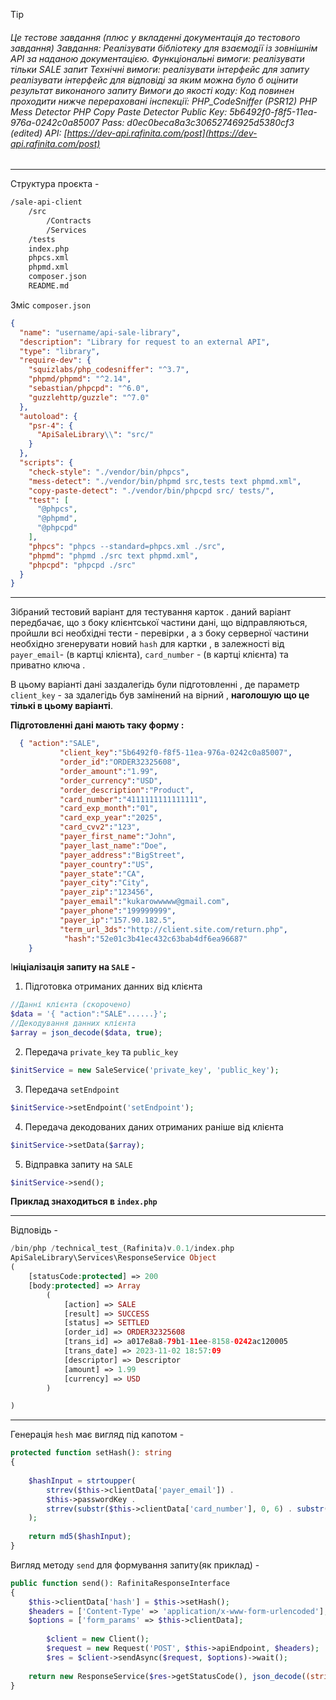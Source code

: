 
>[!tip]
>###### Це тестове завдання (плюс у вкладенні документація до тестового завдання) Завдання: Реалізувати бібліотеку для взаємодії із зовнішнім API за наданою документацією. Функціональні вимоги: реалізувати тільки SALE запит Технічні вимоги: реалізувати інтерфейс для запиту реалізувати інтерфейс для відповіді за яким можна було б оцінити результат виконаного запиту Вимоги до якості коду: Код повинен проходити нижче перераховані інспекції: PHP_CodeSniffer (PSR12) PHP Mess Detector PHP Copy Paste Detector Public Key: 5b6492f0-f8f5-11ea-976a-0242c0a85007 Pass: d0ec0beca8a3c30652746925d5380cf3 (edited) API: [https://dev-api.rafinita.com/post](https://dev-api.rafinita.com/post)

---

Структура проєкта -
```bash
/sale-api-client
    /src
	    /Contracts
	    /Services
    /tests
    index.php
    phpcs.xml
    phpmd.xml
    composer.json
    README.md

```
Зміс `composer.json`
```json
{  
  "name": "username/api-sale-library",  
  "description": "Library for request to an external API",  
  "type": "library",  
  "require-dev": {  
    "squizlabs/php_codesniffer": "^3.7",  
    "phpmd/phpmd": "^2.14",  
    "sebastian/phpcpd": "^6.0",  
    "guzzlehttp/guzzle": "^7.0"  
  },  
  "autoload": {  
    "psr-4": {  
      "ApiSaleLibrary\\": "src/"  
    }  
  },  
  "scripts": {  
    "check-style": "./vendor/bin/phpcs",  
    "mess-detect": "./vendor/bin/phpmd src,tests text phpmd.xml",  
    "copy-paste-detect": "./vendor/bin/phpcpd src/ tests/",  
    "test": [  
      "@phpcs",  
      "@phpmd",  
      "@phpcpd"  
    ],  
    "phpcs": "phpcs --standard=phpcs.xml ./src",  
    "phpmd": "phpmd ./src text phpmd.xml",  
    "phpcpd": "phpcpd ./src"  
  }  
}
```

---

Зібраний тестовий варіант для тестування карток .
даний варіант передбачає, що з боку клієнтської частини дані, що відправляються, пройшли всі необхідні тести - перевірки , а з боку серверної частини необхідно згенерувати новий `hash` для картки , в залежності від  `payer_email`- (в картці клієнта), `card_number` - (в картці клієнта) та приватно ключа .

В цьому варіанті дані заздалегідь були підготовленні , де параметр `client_key` - за здалегідь був замінений на вірний , **наголошую що це тількі в цьому варіанті**.

**Підготовленні дані мають таку форму :**
```json
  { "action":"SALE",  
           "client_key":"5b6492f0-f8f5-11ea-976a-0242c0a85007",
           "order_id":"ORDER32325608", 
           "order_amount":"1.99",           
           "order_currency":"USD", 
           "order_description":"Product", 
           "card_number":"4111111111111111",
           "card_exp_month":"01", 
           "card_exp_year":"2025", 
           "card_cvv2":"123", 
           "payer_first_name":"John",
           "payer_last_name":"Doe",  
           "payer_address":"BigStreet", 
           "payer_country":"US", 
	       "payer_state":"CA",
	       "payer_city":"City", 
	       "payer_zip":"123456",  
           "payer_email":"kukarowwwww@gmail.com",
           "payer_phone":"199999999",
           "payer_ip":"157.90.182.5", 
           "term_url_3ds":"http://client.site.com/return.php", 
            "hash":"52e01c3b41ec432c63bab4df6ea96687"
    }
```
І**ніціалізація запиту на `SALE` -**

1. Підготовка отриманих данних від клієнта
 ```php
 //Данні клієнта (скорочено)
 $data = '{ "action":"SALE"......}';
 //Декодування данних клієнта
 $array = json_decode($data, true);
```
2. Передача `private_key` та `public_key`
```php
$initService = new SaleService('private_key', 'public_key');
```
3. Передача `setEndpoint`
```php
$initService->setEndpoint('setEndpoint');
```
4. Передача декодованих даних отриманих раніше від клієнта
```php
$initService->setData($array);
```
5. Відправка запиту на `SALE`
```php
$initService->send();
```
**Приклад знаходиться в `index.php`**

---


Відповідь -
```php
/bin/php /technical_test_(Rafinita)v.0.1/index.php
ApiSaleLibrary\Services\ResponseService Object
(
    [statusCode:protected] => 200
    [body:protected] => Array
        (
            [action] => SALE
            [result] => SUCCESS
            [status] => SETTLED
            [order_id] => ORDER32325608
            [trans_id] => a017e8a8-79b1-11ee-8158-0242ac120005
            [trans_date] => 2023-11-02 18:57:09
            [descriptor] => Descriptor
            [amount] => 1.99
            [currency] => USD
        )

)

```

---


Генерація `hesh` має вигляд під капотом -
```php
protected function setHash(): string  
{  
  
    $hashInput = strtoupper(  
        strrev($this->clientData['payer_email']) .  
        $this->passwordKey .  
        strrev(substr($this->clientData['card_number'], 0, 6) . substr($this->clientData['card_number'], -4))  
    );  
  
    return md5($hashInput);  
}
```

Вигляд методу `send` для формування запиту(як приклад) -
```php
public function send(): RafinitaResponseInterface  
{  
    $this->clientData['hash'] = $this->setHash();  
    $headers = ['Content-Type' => 'application/x-www-form-urlencoded'];  
    $options = ['form_params' => $this->clientData];  
  
        $client = new Client();  
        $request = new Request('POST', $this->apiEndpoint, $headers);  
        $res = $client->sendAsync($request, $options)->wait();  
  
    return new ResponseService($res->getStatusCode(), json_decode((string)$res->getBody(), true));  
}
```
